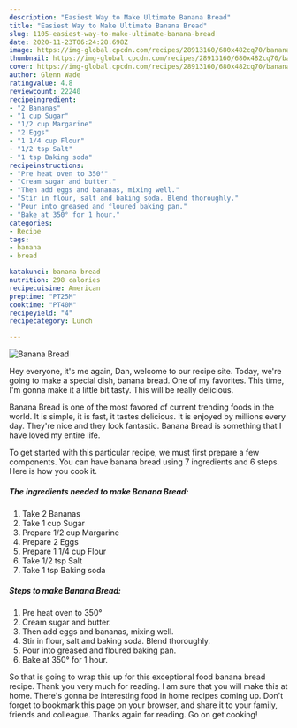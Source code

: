 ```yaml
---
description: "Easiest Way to Make Ultimate Banana Bread"
title: "Easiest Way to Make Ultimate Banana Bread"
slug: 1105-easiest-way-to-make-ultimate-banana-bread
date: 2020-11-23T06:24:28.698Z
image: https://img-global.cpcdn.com/recipes/28913160/680x482cq70/banana-bread-recipe-main-photo.jpg
thumbnail: https://img-global.cpcdn.com/recipes/28913160/680x482cq70/banana-bread-recipe-main-photo.jpg
cover: https://img-global.cpcdn.com/recipes/28913160/680x482cq70/banana-bread-recipe-main-photo.jpg
author: Glenn Wade
ratingvalue: 4.8
reviewcount: 22240
recipeingredient:
- "2 Bananas"
- "1 cup Sugar"
- "1/2 cup Margarine"
- "2 Eggs"
- "1 1/4 cup Flour"
- "1/2 tsp Salt"
- "1 tsp Baking soda"
recipeinstructions:
- "Pre heat oven to 350°"
- "Cream sugar and butter."
- "Then add eggs and bananas, mixing well."
- "Stir in flour, salt and baking soda. Blend thoroughly."
- "Pour into greased and floured baking pan."
- "Bake at 350° for 1 hour."
categories:
- Recipe
tags:
- banana
- bread

katakunci: banana bread 
nutrition: 298 calories
recipecuisine: American
preptime: "PT25M"
cooktime: "PT40M"
recipeyield: "4"
recipecategory: Lunch

---
```



![Banana Bread](https://img-global.cpcdn.com/recipes/28913160/680x482cq70/banana-bread-recipe-main-photo.jpg)

Hey everyone, it's me again, Dan, welcome to our recipe site. Today, we're going to make a special dish, banana bread. One of my favorites. This time, I'm gonna make it a little bit tasty. This will be really delicious.

Banana Bread is one of the most favored of current trending foods in the world. It is simple, it is fast, it tastes delicious. It is enjoyed by millions every day. They're nice and they look fantastic. Banana Bread is something that I have loved my entire life.




To get started with this particular recipe, we must first prepare a few components. You can have banana bread using 7 ingredients and 6 steps. Here is how you cook it.

<!--inarticleads1-->

##### The ingredients needed to make Banana Bread:

1. Take 2 Bananas
1. Take 1 cup Sugar
1. Prepare 1/2 cup Margarine
1. Prepare 2 Eggs
1. Prepare 1 1/4 cup Flour
1. Take 1/2 tsp Salt
1. Take 1 tsp Baking soda




<!--inarticleads2-->

##### Steps to make Banana Bread:

1. Pre heat oven to 350°
1. Cream sugar and butter.
1. Then add eggs and bananas, mixing well.
1. Stir in flour, salt and baking soda. Blend thoroughly.
1. Pour into greased and floured baking pan.
1. Bake at 350° for 1 hour.




So that is going to wrap this up for this exceptional food banana bread recipe. Thank you very much for reading. I am sure that you will make this at home. There's gonna be interesting food in home recipes coming up. Don't forget to bookmark this page on your browser, and share it to your family, friends and colleague. Thanks again for reading. Go on get cooking!
